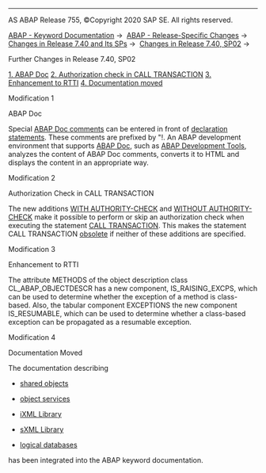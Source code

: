   

* * *

AS ABAP Release 755, ©Copyright 2020 SAP SE. All rights reserved.

[ABAP - Keyword Documentation](https://help.sap.com/doc/abapdocu_755_index_htm/7.55/en-US/abenabap.htm) →  [ABAP - Release-Specific Changes](https://help.sap.com/doc/abapdocu_755_index_htm/7.55/en-US/abennews.htm) →  [Changes in Release 7.40 and Its SPs](https://help.sap.com/doc/abapdocu_755_index_htm/7.55/en-US/abennews-740.htm) →  [Changes in Release 7.40, SP02](https://help.sap.com/doc/abapdocu_755_index_htm/7.55/en-US/abennews-740_sp02.htm) → 

Further Changes in Release 7.40, SP02

[1\. ABAP Doc](#!ABAP_MODIFICATION_1@1@)
[2\. Authorization check in CALL TRANSACTION](#!ABAP_MODIFICATION_2@2@)
[3\. Enhancement to RTTI](#!ABAP_MODIFICATION_3@3@)
[4\. Documentation moved](#!ABAP_MODIFICATION_4@4@)

Modification 1

ABAP Doc

Special [ABAP Doc comments](https://help.sap.com/doc/abapdocu_755_index_htm/7.55/en-US/abenabap_doc_comment_glosry.htm "Glossary Entry") can be entered in front of [declaration statements](https://help.sap.com/doc/abapdocu_755_index_htm/7.55/en-US/abendeclaration_statement_glosry.htm "Glossary Entry"). These comments are prefixed by "!. An ABAP development environment that supports [ABAP Doc](https://help.sap.com/doc/abapdocu_755_index_htm/7.55/en-US/abenabap_doc_glosry.htm "Glossary Entry"), such as [ABAP Development Tools](https://help.sap.com/doc/abapdocu_755_index_htm/7.55/en-US/abenadt_glosry.htm "Glossary Entry"), analyzes the content of ABAP Doc comments, converts it to HTML and displays the content in an appropriate way.

Modification 2

Authorization Check in CALL TRANSACTION

The new additions [WITH AUTHORITY-CHECK](https://help.sap.com/doc/abapdocu_755_index_htm/7.55/en-US/abapcall_transaction_authority.htm) and [WITHOUT AUTHORITY-CHECK](https://help.sap.com/doc/abapdocu_755_index_htm/7.55/en-US/abapcall_transaction_authority.htm) make it possible to perform or skip an authorization check when executing the statement [CALL TRANSACTION](https://help.sap.com/doc/abapdocu_755_index_htm/7.55/en-US/abapcall_transaction.htm). This makes the statement CALL TRANSACTION [obsolete](https://help.sap.com/doc/abapdocu_755_index_htm/7.55/en-US/abapcall_transaction_auth_obs.htm) if neither of these additions are specified.

Modification 3

Enhancement to RTTI

The attribute METHODS of the object description class CL\_ABAP\_OBJECTDESCR has a new component, IS\_RAISING\_EXCPS, which can be used to determine whether the exception of a method is class-based. Also, the tabular component EXCEPTIONS the new component IS\_RESUMABLE, which can be used to determine whether a class-based exception can be propagated as a resumable exception.

Modification 4

Documentation Moved

The documentation describing

-   [shared objects](https://help.sap.com/doc/abapdocu_755_index_htm/7.55/en-US/abenabap_shared_objects.htm)

-   [object services](https://help.sap.com/doc/abapdocu_755_index_htm/7.55/en-US/abenabap_object_services.htm)

-   [iXML Library](https://help.sap.com/doc/abapdocu_755_index_htm/7.55/en-US/abenabap_ixml_lib.htm)

-   [sXML Library](https://help.sap.com/doc/abapdocu_755_index_htm/7.55/en-US/abenabap_sxml_lib.htm)

-   [logical databases](https://help.sap.com/doc/abapdocu_755_index_htm/7.55/en-US/abenldb.htm)

has been integrated into the ABAP keyword documentation.